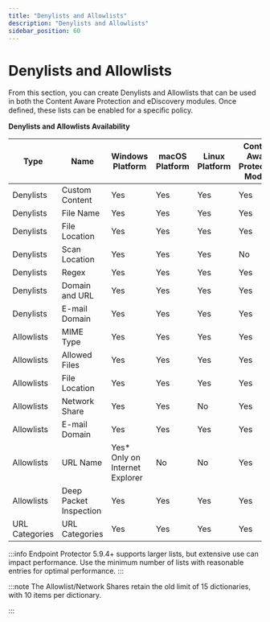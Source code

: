 ```yaml
---
title: "Denylists and Allowlists"
description: "Denylists and Allowlists"
sidebar_position: 60
---
```


# Denylists and Allowlists

From this section, you can create Denylists and Allowlists that can be used in both the Content
Aware Protection and eDiscovery modules. Once deﬁned, these lists can be enabled for a speciﬁc
policy.

**Denylists and Allowlists Availability**

| Type           | Name                   | Windows Platform                | macOS Platform | Linux Platform | Content Aware Protection Module | eDiscovery Module |
| -------------- | ---------------------- | ------------------------------- | -------------- | -------------- | ------------------------------- | ----------------- |
| Denylists      | Custom Content         | Yes                             | Yes            | Yes            | Yes                             | Yes               |
| Denylists      | File Name              | Yes                             | Yes            | Yes            | Yes                             | Yes               |
| Denylists      | File Location          | Yes                             | Yes            | Yes            | Yes                             | Yes               |
| Denylists      | Scan Location          | Yes                             | Yes            | Yes            | No                              | Yes               |
| Denylists      | Regex                  | Yes                             | Yes            | Yes            | Yes                             | Yes               |
| Denylists      | Domain and URL         | Yes                             | Yes            | Yes            | Yes                             | No                |
| Denylists      | E-mail Domain          | Yes                             | Yes            | Yes            | Yes                             | NO                |
| Allowlists     | MIME Type              | Yes                             | Yes            | Yes            | Yes                             | Yes               |
| Allowlists     | Allowed Files          | Yes                             | Yes            | Yes            | Yes                             | Yes               |
| Allowlists     | File Location          | Yes                             | Yes            | Yes            | Yes                             | Yes               |
| Allowlists     | Network Share          | Yes                             | Yes            | No             | Yes                             | No                |
| Allowlists     | E-mail Domain          | Yes                             | Yes            | Yes            | Yes                             | No                |
| Allowlists     | URL Name               | Yes\* Only on Internet Explorer | No             | No             | Yes                             | No                |
| Allowlists     | Deep Packet Inspection | Yes                             | Yes            | Yes            | Yes                             | No                |
| URL Categories | URL Categories         | Yes                             | Yes            | Yes            | Yes                             | No                |

:::info
Endpoint Protector 5.9.4+ supports larger lists, but extensive use can impact
performance. Use the minimum number of lists with reasonable entries for optimal performance.
:::


:::note
The Allowlist/Network Shares retain the old limit of 15 dictionaries, with 10 items per
dictionary.

:::
